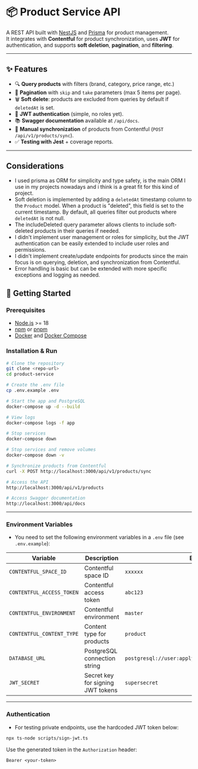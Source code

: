 # 📦 Product Service API

A REST API built with [NestJS](https://nestjs.com/) and [Prisma](https://www.prisma.io/) for product management.  
It integrates with **Contentful** for product synchronization, uses **JWT** for authentication, and supports **soft deletion**, **pagination**, and **filtering**.

---

## ✨ Features
- 🔍 **Query products** with filters (brand, category, price range, etc.)
- 📄 **Pagination** with `skip` and `take` parameters (max 5 items per page).
- 🗑️ **Soft delete**: products are excluded from queries by default if `deletedAt` is set.
- 🔑 **JWT authentication** (simple, no roles yet).
- 📚 **Swagger documentation** available at `/api/docs`.
- 🔄 **Manual synchronization** of products from Contentful (`POST /api/v1/products/sync`).
- ✅ **Testing with Jest** + coverage reports.

---

## Considerations
- I used prisma as ORM for simplicity and type safety, is the main ORM I use in my projects nowadays and i think is a great fit for this kind of project.
- Soft deletion is implemented by adding a `deletedAt` timestamp column to the `Product` model. When a product is "deleted", this field is set to the current timestamp. By default, all queries filter out products where `deletedAt` is not null.
- The includeDeleted query parameter allows clients to include soft-deleted products in their queries if needed.
- I didn't implement user management or roles for simplicity, but the JWT authentication can be easily extended to include user roles and permissions.
- I didn't implement create/update endpoints for products since the main focus is on querying, deletion, and synchronization from Contentful.
- Error handling is basic but can be extended with more specific exceptions and logging as needed.


## 🚀 Getting Started

### Prerequisites
- [Node.js](https://nodejs.org/) >= 18
- [npm](https://www.npmjs.com/) or [pnpm](https://pnpm.io/)  
- [Docker](https://www.docker.com/) and [Docker Compose](https://docs.docker.com/compose/)

### Installation & Run
```bash
# Clone the repository
git clone <repo-url>
cd product-service

# Create the .env file
cp .env.example .env

# Start the app and PostgreSQL
docker-compose up -d --build

# View logs
docker-compose logs -f app

# Stop services
docker-compose down

# Stop services and remove volumes
docker-compose down -v

# Synchronize products from Contentful
curl -X POST http://localhost:3000/api/v1/products/sync

# Access the API
http://localhost:3000/api/v1/products

# Access Swagger documentation
http://localhost:3000/api/docs
```

---

### Environment Variables
- You need to set the following environment variables in a `.env` file (see `.env.example`):    

| Variable                  | Description                       | Example                                    |
| ------------------------- | --------------------------------- | ------------------------------------------ |
| `CONTENTFUL_SPACE_ID`     | Contentful space ID               | `xxxxxx`                                   |
| `CONTENTFUL_ACCESS_TOKEN` | Contentful access token           | `abc123`                                   |
| `CONTENTFUL_ENVIRONMENT`  | Contentful environment            | `master`                                   |
| `CONTENTFUL_CONTENT_TYPE` | Content type for products         | `product`                                  |
| `DATABASE_URL`            | PostgreSQL connection string      | `postgresql://user:applydigital@db:5432/applydigital` |
| `JWT_SECRET`              | Secret key for signing JWT tokens | `supersecret`                              |

---

### Authentication
- For testing private endpoints, use the hardcoded JWT token below:
```bash
npx ts-node scripts/sign-jwt.ts
```
Use the generated token in the `Authorization` header:
```Authorization
Bearer <your-token>
```
